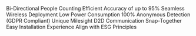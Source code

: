 Bi-Directional People Counting
Efficient Accuracy of up to 95%
Seamless Wireless Deployment
Low Power Consumption
100% Anonymous Detection (GDPR Compliant)
Unique Milesight D2D Communication
Snap-Together Easy Installation Experience
Align with ESG Principles
